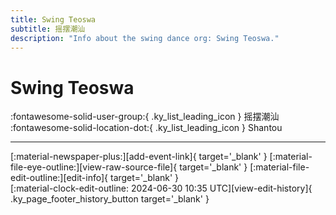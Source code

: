 ```yaml
---
title: Swing Teoswa
subtitle: 摇摆潮汕
description: "Info about the swing dance org: Swing Teoswa."
---
```


# Swing Teoswa

:fontawesome-solid-user-group:{ .ky_list_leading_icon } 摇摆潮汕  
:fontawesome-solid-location-dot:{ .ky_list_leading_icon } Shantou  


---

<div class="ky_page_footer" markdown>
<div class="ky_page_footer_trailing" markdown="span">
[:material-newspaper-plus:][add-event-link]{ target='_blank' }
[:material-file-eye-outline:][view-raw-source-file]{ target='_blank' }
[:material-file-edit-outline:][edit-info]{ target='_blank' }
</div>
<div class="ky_page_footer_leading" markdown="span">
[:material-clock-edit-outline: 2024-06-30 10:35 UTC][view-edit-history]{ .ky_page_footer_history_button target='_blank' }
</div>
</div>

[add-event-link]: https://github.com/swingdance/events/issues/new?assignees=&labels=add+event&projects=&template=02-add_entity.yml&title=%5Bcn%5D%20%3CName%3E&region=cn&province=Guangdong&city=Shantou&org_id=swing-teoswa "Add Event"
[view-raw-source-file]: https://github.com/swingdance/orgs/blob/main/cn/swing-teoswa.json "View Raw Source File"
[edit-info]: https://github.com/swingdance/orgs/issues/new?assignees=&labels=update+org&projects=&template=03-update_entity.yml&title=%5Bcn%5D%20Swing%20Teoswa&region=cn&id=swing-teoswa&name=Swing%20Teoswa "Edit Info"

[view-edit-history]: https://github.com/swingdance/orgs/commits/main/cn/swing-teoswa.json "View Edit History"
